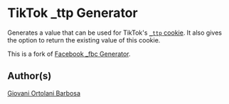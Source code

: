 # TikTok _ttp Generator

Generates a value that can be used for TikTok's [`_ttp` cookie](https://business-api.tiktok.com/portal/docs?id=1771100936446977). It also gives the option to return the existing value of this cookie.

This is a fork of [Facebook _fbc Generator](https://github.com/gtm-templates-simo-ahava/facebook-fbc-generator).

## Author(s)
[Giovani Ortolani Barbosa](https://www.linkedin.com/in/giovani-ortolani-barbosa/)
